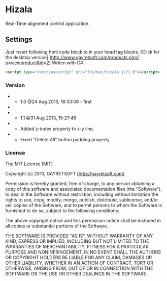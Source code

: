 # Hizala #

Real-Time alignment control application.

## Settings ##
Just insert following html code block to in your head tag blocks.
[Click for the desktop version] (http://www.gayretsoft.com/products.php?p=viewproduct&id=2)
Writen with C#


```html
<script type="text/javascript" src="foo/bar/hizala.js?1.0"></script>
```

### Version ###
* - 1.0 @24 Aug 2013, 18:33:08 - first
* 
* - 1.1 @31 Aug 2013, 15:27:48
*   + Added z-index property to x-y line,
*   + Fixed "Delete All" button padding property

### License ###

The MIT License (MIT)

Copyright (c) 2013, GAYRETSOFT [http://gayretsoft.com]

Permission is hereby granted, free of charge, to any person obtaining a copy of
this software and associated documentation files (the "Software"), to deal in
the Software without restriction, including without limitation the rights to
use, copy, modify, merge, publish, distribute, sublicense, and/or sell copies of
the Software, and to permit persons to whom the Software is furnished to do so,
subject to the following conditions:

The above copyright notice and this permission notice shall be included in all
copies or substantial portions of the Software.

THE SOFTWARE IS PROVIDED "AS IS", WITHOUT WARRANTY OF ANY KIND, EXPRESS OR
IMPLIED, INCLUDING BUT NOT LIMITED TO THE WARRANTIES OF MERCHANTABILITY, FITNESS
FOR A PARTICULAR PURPOSE AND NONINFRINGEMENT. IN NO EVENT SHALL THE AUTHORS OR
COPYRIGHT HOLDERS BE LIABLE FOR ANY CLAIM, DAMAGES OR OTHER LIABILITY, WHETHER
IN AN ACTION OF CONTRACT, TORT OR OTHERWISE, ARISING FROM, OUT OF OR IN
CONNECTION WITH THE SOFTWARE OR THE USE OR OTHER DEALINGS IN THE SOFTWARE.
